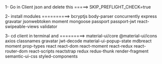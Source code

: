 1- Go in Client json and delete this =====> SKIP_PREFLIGHT_CHECK=true



2- install modules ==========>  bcryptjs body-parser concurrently express gravatar jsonwebtoken moment mongoose passport passport-jwt react-swipeable-views validator



3- cd client in terminal and =========> material-ui/core @material-ui/icons axios classnames gravatar jwt-decode material-ui-popup-state mdbreact moment prop-types react react-dom react-moment react-redux react-router-dom react-scripts reactstrap redux redux-thunk render-fragment semantic-ui-css styled-components

